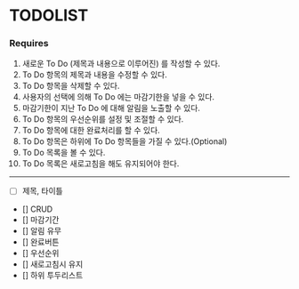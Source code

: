 
# TODOLIST

### Requires

1. 새로운 To Do (제목과 내용으로 이루어진) 를 작성할 수 있다.
2. To Do 항목의 제목과 내용을 수정할 수 있다.
3. To Do 항목을 삭제할 수 있다.
4. 사용자의 선택에 의해 To Do 에는 마감기한을 넣을 수 있다.
5. 마감기한이 지난 To Do 에 대해 알림을 노출할 수 있다.
6. To Do 항목의 우선순위를 설정 및 조절할 수 있다.
7. To Do 항목에 대한 완료처리를 할 수 있다.
8. To Do 항목은 하위에 To Do 항목들을 가질 수 있다.(Optional)
9. To Do 목록을 볼 수 있다.
10. To Do 목록은 새로고침을 해도 유지되어야 한다.

---

- [ ] 제목, 타이틀
- [] CRUD
- [] 마감기간
- [] 알림 유무 
- [] 완료버튼
- [] 우선순위
- [] 새로고침시 유지
- [] 하위 투두리스트
